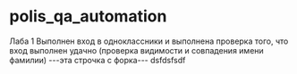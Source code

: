 # polis_qa_automation
Лаба 1
Выполнен вход в одноклассники и выполнена проверка того, что вход выполнен удачно (проверка видимости и совпадения имени фамилии)
---эта строчка с форка---
dsfdsfsdf
